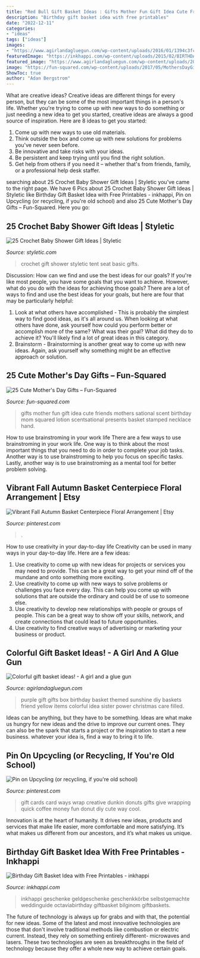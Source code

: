 ```yaml
---
title: "Red Bull Gift Basket Ideas : Gifts Mother Fun Gift Idea Cute Friends Mothers Sational Scent Birthday Mom Squared Lotion Scentsational Presents Basket Stamped Necklace Hand"
description: "Birthday gift basket idea with free printables"
date: "2022-12-11"
categories:
- "ideas"
tags: ["ideas"]
images:
- "https://www.agirlandagluegun.com/wp-content/uploads/2016/01/1394c3fc9e9f496b9344db06ce7d751a.jpg"
featuredImage: "https://inkhappi.com/wp-content/uploads/2015/02/BIRTHDAY-GIFT-BASKET1-650x1020.jpg"
featured_image: "https://www.agirlandagluegun.com/wp-content/uploads/2016/01/1394c3fc9e9f496b9344db06ce7d751a.jpg"
image: "https://fun-squared.com/wp-content/uploads/2017/05/MothersDayGiftIdeaBathandBody.jpg"
ShowToc: true
author: "Adan Bergstrom"
---
```



What are creative ideas?
Creative ideas are different things for every person, but they can be some of the most important things in a person's life. Whether you're trying to come up with new ways to do something or just needing a new idea to get you started, creative ideas are always a good source of inspiration. Here are 8 ideas to get you started: 
1. Come up with new ways to use old materials.
2. Think outside the box and come up with new solutions for problems you've never seen before.
3. Be innovative and take risks with your ideas.
4. Be persistent and keep trying until you find the right solution. 
5. Get help from others if you need it – whether that's from friends, family, or a professional help desk staffer. 

	

		
searching about 25 Crochet Baby Shower Gift Ideas | Styletic you've came to the right page. We have 6 Pics about 25 Crochet Baby Shower Gift Ideas | Styletic like Birthday Gift Basket Idea with Free Printables - inkhappi, Pin on Upcycling (or recycling, if you&#039;re old school) and also 25 Cute Mother&#039;s Day Gifts – Fun-Squared. Here you go:
		
    
## 25 Crochet Baby Shower Gift Ideas | Styletic

<img loading=lazy src="https://styletic.com/wp-content/uploads/2018/01/crochet-baby-shower-gifts/13-crochet-baby-shower-gift-ideas-tutorials.jpg" onerror="this.onerror=null;this.src='https://tse1.mm.bing.net/th?id=OIP.UnoBKbk-_5XZM82aDQ2BiAHaT-&amp;pid=15.1';" alt="25 Crochet Baby Shower Gift Ideas | Styletic">

_Source: styletic.com_

>crochet gift shower styletic tent seat basic gifts. 

	

Discussion: How can we find and use the best ideas for our goals?
If you're like most people, you have some goals that you want to achieve. However, what do you do with the ideas for achieving those goals? 
There are a lot of ways to find and use the best ideas for your goals, but here are four that may be particularly helpful: 

1) Look at what others have accomplished - This is probably the simplest way to find good ideas, as it's all around us. When looking at what others have done, ask yourself how could you perform better or accomplish more of the same? What was their goal? What did they do to achieve it? You'll likely find a lot of great ideas in this category. 
2) Brainstorm - Brainstorming is another great way to come up with new ideas. Again, ask yourself why something might be an effective approach or solution.

    
## 25 Cute Mother&#039;s Day Gifts – Fun-Squared

<img loading=lazy src="https://fun-squared.com/wp-content/uploads/2017/05/MothersDayGiftIdeaBathandBody.jpg" onerror="this.onerror=null;this.src='https://tse3.mm.bing.net/th?id=OIP.zewI2zUlaa7oApGrMY5m_QHaLG&amp;pid=15.1';" alt="25 Cute Mother&#039;s Day Gifts – Fun-Squared">

_Source: fun-squared.com_

>gifts mother fun gift idea cute friends mothers sational scent birthday mom squared lotion scentsational presents basket stamped necklace hand. 

	

How to use brainstroming in your work life
There are a few ways to use brainstroming in your work life. One way is to think about the most important things that you need to do in order to complete your job tasks. Another way is to use brainstroming to help you focus on specific tasks. Lastly, another way is to use brainstroming as a mental tool for better problem solving.

    
## Vibrant Fall Autumn Basket Centerpiece Floral Arrangement | Etsy

<img loading=lazy src="https://i.pinimg.com/736x/9a/53/b7/9a53b7f684db74769ab8bbffc123cdd0.jpg" onerror="this.onerror=null;this.src='https://tse2.mm.bing.net/th?id=OIP.altlG3EOZ02-HpsmPlcJKAHaJ4&amp;pid=15.1';" alt="Vibrant Fall Autumn Basket Centerpiece Floral Arrangement | Etsy">

_Source: pinterest.com_

>. 

	

How to use creativity in your day-to-day life
Creativity can be used in many ways in your day-to-day life. Here are a few ideas: 
1. Use creativity to come up with new ideas for projects or services you may need to provide. This can be a great way to get your mind off of the mundane and onto something more exciting. 
2. Use creativity to come up with new ways to solve problems or challenges you face every day. This can help you come up with solutions that are outside the ordinary and could be of use to someone else. 
3. Use creativity to develop new relationships with people or groups of people. This can be a great way to show off your skills, network, and create connections that could lead to future opportunities. 
4. Use creativity to find creative ways of advertising or marketing your business or product.

    
## Colorful Gift Basket Ideas! - A Girl And A Glue Gun

<img loading=lazy src="https://www.agirlandagluegun.com/wp-content/uploads/2016/01/1394c3fc9e9f496b9344db06ce7d751a.jpg" onerror="this.onerror=null;this.src='https://tse4.mm.bing.net/th?id=OIP.fA9hn_3bSJ9lKmd4mu4GvwHaJ6&amp;pid=15.1';" alt="Colorful gift basket ideas! - A girl and a glue gun">

_Source: agirlandagluegun.com_

>purple gift gifts box birthday basket themed sunshine diy baskets friend yellow items colorful idea sister power christmas care filled. 

	

Ideas can be anything, but they have to be something. Ideas are what make us hungry for new ideas and the drive to improve our current ones. They can also be the spark that starts a project or the inspiration to start a new business. whatever your idea is, find a way to bring it to life.

    
## Pin On Upcycling (or Recycling, If You&#039;re Old School)

<img loading=lazy src="https://i.pinimg.com/originals/24/a4/08/24a4084997dee81011ea29ef1327a743.jpg" onerror="this.onerror=null;this.src='https://tse1.mm.bing.net/th?id=OIP.iPoIkekOA3g61VTUeuttIQHaJ4&amp;pid=15.1';" alt="Pin on Upcycling (or recycling, if you&#039;re old school)">

_Source: pinterest.com_

>gift cards card ways wrap creative dunkin donuts gifts give wrapping quick coffee money fun donut diy cute way cool. 

	

Innovation is at the heart of humanity. It drives new ideas, products and services that make life easier, more comfortable and more satisfying. It’s what makes us different from our ancestors, and it’s what makes us unique.

    
## Birthday Gift Basket Idea With Free Printables - Inkhappi

<img loading=lazy src="https://inkhappi.com/wp-content/uploads/2015/02/BIRTHDAY-GIFT-BASKET1-650x1020.jpg" onerror="this.onerror=null;this.src='https://tse2.mm.bing.net/th?id=OIP.gLbckLJb8nLCJYYRr5pu0gHaLn&amp;pid=15.1';" alt="Birthday Gift Basket Idea with Free Printables - inkhappi">

_Source: inkhappi.com_

>inkhappi geschenke geldgeschenke geschenkkörbe selbstgemachte weddinguide octaviabirthday giftbasket bilginom giftbaskets. 

	

The future of technology is always up for grabs and with that, the potential for new ideas. Some of the latest and most innovative technologies are those that don't involve traditional methods like combustion or electric current. Instead, they rely on something entirely different- microwaves and lasers. These two technologies are seen as breakthroughs in the field of technology because they offer a whole new way to achieve certain goals.


